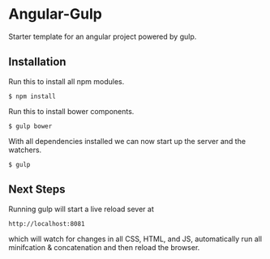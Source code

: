 # Angular-Gulp
Starter template for an angular project powered by gulp.

## Installation 

Run this to install all npm modules.

```
$ npm install
```

Run this to install bower components.

```
$ gulp bower
```

With all dependencies installed we can now start up the server and the watchers.

```
$ gulp
```

## Next Steps

Running gulp will start a live reload sever at 

```
http://localhost:8081
```

which will watch for changes in all CSS, HTML, and JS, automatically run all minifcation & concatenation and then reload the browser.